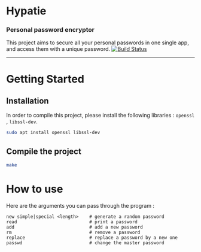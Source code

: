 # Hypatie
### Personal password encryptor
This project aims to secure all your personal passwords in one single app, and access them with a unique password.
[![Build Status](https://travis-ci.com/Kevin-Vu/hypatie.svg?branch=master)](https://travis-ci.com/Kevin-Vu/hypatie)

----

# Getting Started
## Installation
In order to compile this project, please install the following libraries : `openssl` , `libssl-dev`.

```bash
sudo apt install openssl libssl-dev
```

## Compile the project
```bash
make
```

# How to use
Here are the arguments you can pass through the program :
```
new simple|special <length>    # generate a random password
read                           # print a password
add                            # add a new password
rm                             # remove a password
replace                        # replace a password by a new one
passwd                         # change the master password
```
